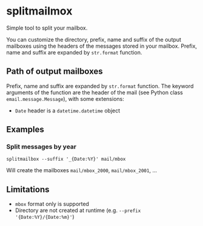 # splitmailmox
Simple tool to split your mailbox.

You can customize the directory, prefix, name and suffix of the output mailboxes using the headers of the messages stored in your mailbox. Prefix, name and suffix are expanded by `str.format` function.

## Path of output mailboxes
Prefix, name and suffix are expanded by `str.format` function. The keyword arguments of the function are the header of the mail (see Python class `email.message.Message`), with some extensions:

- `Date` header is a `datetime.datetime` object

## Examples

### Split messages by year
    splitmailbox --suffix '_{Date:%Y}' mail/mbox

Will create the mailboxes `mail/mbox_2000`, `mail/mbox_2001`, ...

## Limitations

- `mbox` format only is supported
- Directory are not created at runtime (e.g. `--prefix '{Date:%Y}/{Date:%m}'`)
